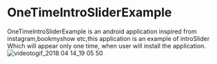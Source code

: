# OneTimeIntroSliderExample
OneTimeIntroSliderExample is an android application inspired from instagram,bookmyshow etc,this application is an example of introSlider Which will appear only one time, when user will install the application. 
![videotogif_2018 04 14_19 05 50](https://user-images.githubusercontent.com/31741209/38769296-2844a848-401e-11e8-80a2-2a64d2d2db13.gif)
